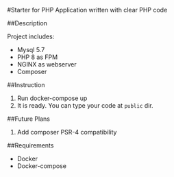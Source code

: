#Starter for PHP Application written with clear PHP code

##Description

Project includes:

- Mysql 5.7
- PHP 8 as FPM
- NGINX as webserver
- Composer

##Instruction

1. Run docker-compose up
2. It is ready. You can type your code at `public` dir.

##Future Plans

1. Add composer PSR-4 compatibility

##Requirements

- Docker
- Docker-compose
